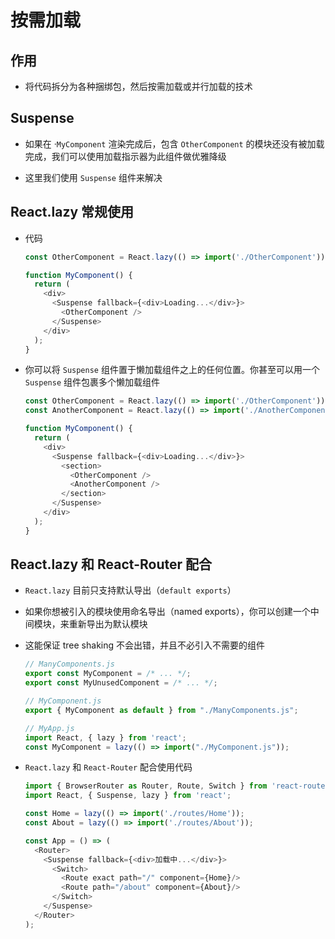 # 按需加载

## 作用

- 将代码拆分为各种捆绑包，然后按需加载或并行加载的技术

## Suspense

- 如果在 ·`MyComponent` 渲染完成后，包含 `OtherComponent` 的模块还没有被加载完成，我们可以使用加载指示器为此组件做优雅降级

- 这里我们使用 `Suspense` 组件来解决

## React.lazy 常规使用

- 代码

    ```js
    const OtherComponent = React.lazy(() => import('./OtherComponent'));

    function MyComponent() {
      return (
        <div>
          <Suspense fallback={<div>Loading...</div>}>
            <OtherComponent />
          </Suspense>
        </div>
      );
    }
    ```

- 你可以将 `Suspense` 组件置于懒加载组件之上的任何位置。你甚至可以用一个 `Suspense` 组件包裹多个懒加载组件

    ```js
    const OtherComponent = React.lazy(() => import('./OtherComponent'));
    const AnotherComponent = React.lazy(() => import('./AnotherComponent'));

    function MyComponent() {
      return (
        <div>
          <Suspense fallback={<div>Loading...</div>}>
            <section>
              <OtherComponent />
              <AnotherComponent />
            </section>
          </Suspense>
        </div>
      );
    }
    ```

## React.lazy 和 React-Router 配合

- `React.lazy` 目前只支持默认导出（`default exports`）

- 如果你想被引入的模块使用命名导出（named exports），你可以创建一个中间模块，来重新导出为默认模块

- 这能保证 tree shaking 不会出错，并且不必引入不需要的组件

    ```js
    // ManyComponents.js
    export const MyComponent = /* ... */;
    export const MyUnusedComponent = /* ... */;
    ```

    ```js
    // MyComponent.js
    export { MyComponent as default } from "./ManyComponents.js";
    ```

    ```js
    // MyApp.js
    import React, { lazy } from 'react';
    const MyComponent = lazy(() => import("./MyComponent.js"));
    ```

- `React.lazy` 和 `React-Router` 配合使用代码

    ```js
    import { BrowserRouter as Router, Route, Switch } from 'react-router-dom';
    import React, { Suspense, lazy } from 'react';

    const Home = lazy(() => import('./routes/Home'));
    const About = lazy(() => import('./routes/About'));

    const App = () => (
      <Router>
        <Suspense fallback={<div>加载中...</div>}>
          <Switch>
            <Route exact path="/" component={Home}/>
            <Route path="/about" component={About}/>
          </Switch>
        </Suspense>
      </Router>
    );
    ```
